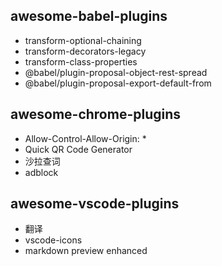 ## awesome-babel-plugins

* transform-optional-chaining
* transform-decorators-legacy
* transform-class-properties
* @babel/plugin-proposal-object-rest-spread
* @babel/plugin-proposal-export-default-from

## awesome-chrome-plugins
* Allow-Control-Allow-Origin: *
* Quick QR Code Generator
* 沙拉查词
* adblock

## awesome-vscode-plugins
* 翻译
* vscode-icons
* markdown preview enhanced
